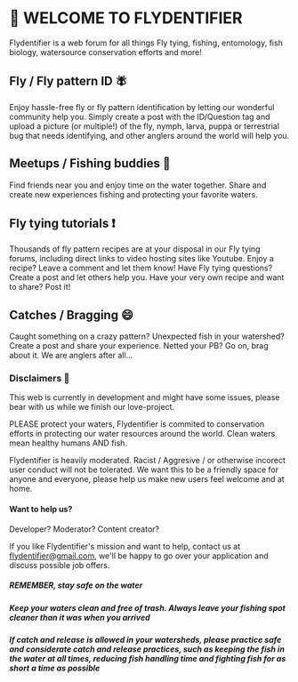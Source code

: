 # 👋 WELCOME TO FLYDENTIFIER

Flydentifier is a web forum for all things Fly tying, fishing, entomology, fish biology, watersource conservation efforts and more!

## Fly / Fly pattern ID 🪰

Enjoy hassle-free fly or fly pattern identification by letting our wonderful community help you.
Simply create a post with the ID/Question tag and upload a picture (or multiple!) of the fly, nymph, larva, puppa or terrestrial bug that needs identifying, and other anglers around the world will help you.

## Meetups / Fishing buddies 🎣

Find friends near you and enjoy time on the water together.
Share and create new experiences fishing and protecting your favorite waters.

## Fly tying tutorials ❗

Thousands of fly pattern recipes are at your disposal in our Fly tying forums, including direct links to video hosting sites like Youtube.
Enjoy a recipe? Leave a comment and let them know!
Have Fly tying questions? Create a post and let others help you.
Have your very own recipe and want to share? Post it!

## Catches / Bragging 😄

Caught something on a crazy pattern? Unexpected fish in your watershed? Create a post and share your experience.
Netted your PB? Go on, brag about it. We are anglers after all...

### Disclaimers 🤝

This web is currently in development and might have some issues, please bear with us while we finish our love-project.

PLEASE protect your waters, Flydentifier is commited to conservation efforts in protecting our water resources around the world. Clean waters mean healthy humans AND fish.

Flydentifier is heavily moderated. Racist / Aggresive / or otherwise incorect user conduct will not be tolerated. We want this to be a friendly space for anyone and everyone, please help us make new users feel welcome and at home.

#### Want to help us?

Developer? Moderator? Content creator?  
  
If you like Flydentifier's mission and want to help, contact us at flydentifier@gmail.com, we'll be happy to go over your application and discuss possible job offers.

##### REMEMBER, stay safe on the water

##### Keep your waters clean and free of trash. Always leave your fishing spot cleaner than it was when you arrived

##### If catch and release is allowed in your watersheds, please practice safe and considerate catch and release practices, such as keeping the fish in the water at all times, reducing fish handling time and fighting fish for as short a time as possible
